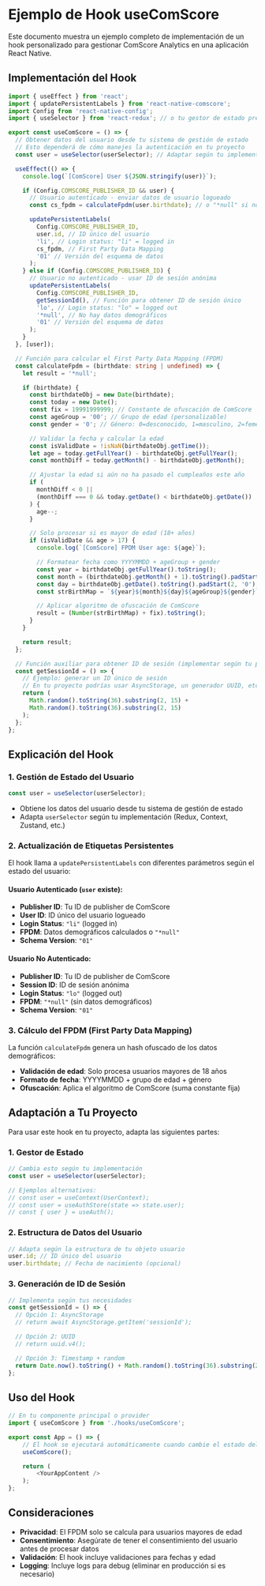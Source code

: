 # Ejemplo de Hook useComScore

Este documento muestra un ejemplo completo de implementación de un hook personalizado para gestionar ComScore Analytics en una aplicación React Native.

## Implementación del Hook

```typescript
import { useEffect } from 'react';
import { updatePersistentLabels } from 'react-native-comscore';
import Config from 'react-native-config';
import { useSelector } from 'react-redux'; // o tu gestor de estado preferido

export const useComScore = () => {
  // Obtener datos del usuario desde tu sistema de gestión de estado
  // Esto dependerá de cómo manejes la autenticación en tu proyecto
  const user = useSelector(userSelector); // Adaptar según tu implementación

  useEffect(() => {
    console.log(`[ComScore] User ${JSON.stringify(user)}`);

    if (Config.COMSCORE_PUBLISHER_ID && user) {
      // Usuario autenticado - enviar datos de usuario logueado
      const cs_fpdm = calculateFpdm(user.birthdate); // o "*null" si no tienes fecha de nacimiento

      updatePersistentLabels(
        Config.COMSCORE_PUBLISHER_ID,
        user.id, // ID único del usuario
        'li', // Login status: "li" = logged in
        cs_fpdm, // First Party Data Mapping
        '01' // Versión del esquema de datos
      );
    } else if (Config.COMSCORE_PUBLISHER_ID) {
      // Usuario no autenticado - usar ID de sesión anónima
      updatePersistentLabels(
        Config.COMSCORE_PUBLISHER_ID,
        getSessionId(), // Función para obtener ID de sesión único
        'lo', // Login status: "lo" = logged out
        '*null', // No hay datos demográficos
        '01' // Versión del esquema de datos
      );
    }
  }, [user]);

  // Función para calcular el First Party Data Mapping (FPDM)
  const calculateFpdm = (birthdate: string | undefined) => {
    let result = '*null';

    if (birthdate) {
      const birthdateObj = new Date(birthdate);
      const today = new Date();
      const fix = 19991999999; // Constante de ofuscación de ComScore
      const ageGroup = '00'; // Grupo de edad (personalizable)
      const gender = '0'; // Género: 0=desconocido, 1=masculino, 2=femenino

      // Validar la fecha y calcular la edad
      const isValidDate = !isNaN(birthdateObj.getTime());
      let age = today.getFullYear() - birthdateObj.getFullYear();
      const monthDiff = today.getMonth() - birthdateObj.getMonth();

      // Ajustar la edad si aún no ha pasado el cumpleaños este año
      if (
        monthDiff < 0 ||
        (monthDiff === 0 && today.getDate() < birthdateObj.getDate())
      ) {
        age--;
      }

      // Solo procesar si es mayor de edad (18+ años)
      if (isValidDate && age > 17) {
        console.log(`[ComScore] FPDM User age: ${age}`);

        // Formatear fecha como YYYYMMDD + ageGroup + gender
        const year = birthdateObj.getFullYear().toString();
        const month = (birthdateObj.getMonth() + 1).toString().padStart(2, '0');
        const day = birthdateObj.getDate().toString().padStart(2, '0');
        const strBirthMap = `${year}${month}${day}${ageGroup}${gender}`;

        // Aplicar algoritmo de ofuscación de ComScore
        result = (Number(strBirthMap) + fix).toString();
      }
    }

    return result;
  };

  // Función auxiliar para obtener ID de sesión (implementar según tu proyecto)
  const getSessionId = () => {
    // Ejemplo: generar un ID único de sesión
    // En tu proyecto podrías usar AsyncStorage, un generador UUID, etc.
    return (
      Math.random().toString(36).substring(2, 15) +
      Math.random().toString(36).substring(2, 15)
    );
  };
};
```

## Explicación del Hook

### 1. **Gestión de Estado del Usuario**

```typescript
const user = useSelector(userSelector);
```

- Obtiene los datos del usuario desde tu sistema de gestión de estado
- Adapta `userSelector` según tu implementación (Redux, Context, Zustand, etc.)

### 2. **Actualización de Etiquetas Persistentes**

El hook llama a `updatePersistentLabels` con diferentes parámetros según el estado del usuario:

#### Usuario Autenticado (`user` existe):

- **Publisher ID**: Tu ID de publisher de ComScore
- **User ID**: ID único del usuario logueado
- **Login Status**: `"li"` (logged in)
- **FPDM**: Datos demográficos calculados o `"*null"`
- **Schema Version**: `"01"`

#### Usuario No Autenticado:

- **Publisher ID**: Tu ID de publisher de ComScore
- **Session ID**: ID de sesión anónima
- **Login Status**: `"lo"` (logged out)
- **FPDM**: `"*null"` (sin datos demográficos)
- **Schema Version**: `"01"`

### 3. **Cálculo del FPDM (First Party Data Mapping)**

La función `calculateFpdm` genera un hash ofuscado de los datos demográficos:

- **Validación de edad**: Solo procesa usuarios mayores de 18 años
- **Formato de fecha**: YYYYMMDD + grupo de edad + género
- **Ofuscación**: Aplica el algoritmo de ComScore (suma constante fija)

## Adaptación a Tu Proyecto

Para usar este hook en tu proyecto, adapta las siguientes partes:

### 1. **Gestor de Estado**

```typescript
// Cambia esto según tu implementación
const user = useSelector(userSelector);

// Ejemplos alternativos:
// const user = useContext(UserContext);
// const user = useAuthStore(state => state.user);
// const { user } = useAuth();
```

### 2. **Estructura de Datos del Usuario**

```typescript
// Adapta según la estructura de tu objeto usuario
user.id; // ID único del usuario
user.birthdate; // Fecha de nacimiento (opcional)
```

### 3. **Generación de ID de Sesión**

```typescript
// Implementa según tus necesidades
const getSessionId = () => {
  // Opción 1: AsyncStorage
  // return await AsyncStorage.getItem('sessionId');

  // Opción 2: UUID
  // return uuid.v4();

  // Opción 3: Timestamp + random
  return Date.now().toString() + Math.random().toString(36).substring(2);
};
```

## Uso del Hook

```typescript
// En tu componente principal o provider
import { useComScore } from './hooks/useComScore';

export const App = () => {
    // El hook se ejecutará automáticamente cuando cambie el estado del usuario
    useComScore();

    return (
        <YourAppContent />
    );
};
```

## Consideraciones

- **Privacidad**: El FPDM solo se calcula para usuarios mayores de edad
- **Consentimiento**: Asegúrate de tener el consentimiento del usuario antes de procesar datos
- **Validación**: El hook incluye validaciones para fechas y edad
- **Logging**: Incluye logs para debug (eliminar en producción si es necesario)

